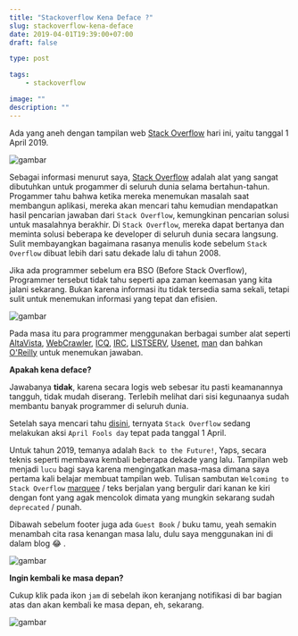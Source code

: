 ```yaml
---
title: "Stackoverflow Kena Deface ?"
slug: stackoverflow-kena-deface
date: 2019-04-01T19:39:00+07:00
draft: false

type: post

tags:
    - stackoverflow

image: ""
description: ""
---
```


Ada yang aneh dengan tampilan web [Stack Overflow](https://meta.stackoverflow.com) hari ini, yaitu tanggal 1 April 2019.

![gambar](/images/stackoverflow-kena-deface/1.png)

Sebagai informasi menurut saya, [Stack Overflow](https://stackoverflow.com/) adalah alat yang sangat dibutuhkan untuk progammer di seluruh dunia selama bertahun-tahun. Progammer tahu bahwa ketika mereka menemukan masalah saat membangun aplikasi, mereka akan mencari tahu kemudian mendapatkan hasil pencarian jawaban dari `Stack Overflow`, kemungkinan pencarian solusi untuk masalahnya berakhir. Di `Stack Overflow`, mereka dapat bertanya dan meminta solusi beberapa ke developer di seluruh dunia secara langsung. Sulit membayangkan bagaimana rasanya menulis kode sebelum `Stack Overflow` dibuat lebih dari satu dekade lalu di tahun 2008.

Jika ada programmer sebelum era BSO (Before Stack Overflow), Programmer tersebut tidak tahu seperti apa zaman keemasan yang kita jalani sekarang. Bukan karena informasi itu tidak tersedia sama sekali, tetapi sulit untuk menemukan informasi yang tepat dan efisien.

![gambar](/images/stackoverflow-kena-deface/2.png)

Pada masa itu para programmer menggunakan berbagai sumber alat seperti [AltaVista](https://en.wikipedia.org/wiki/AltaVista), [WebCrawler](https://en.wikipedia.org/wiki/WebCrawler), [ICQ](https://en.wikipedia.org/wiki/ICQ), [IRC](https://en.wikipedia.org/wiki/Internet_Relay_Chat), [LISTSERV](https://en.wikipedia.org/wiki/LISTSERV), [Usenet](https://en.wikipedia.org/wiki/Usenet), [man](https://en.wikipedia.org/wiki/Man_page) dan bahkan [O'Reilly](https://en.wikipedia.org/wiki/Tim_O%27Reilly) untuk menemukan jawaban.

**Apakah kena deface?**

Jawabanya **tidak**, karena secara logis web sebesar itu pasti keamanannya tangguh, tidak mudah diserang. Terlebih melihat dari sisi kegunaanya sudah membantu banyak programmer di seluruh dunia. 

Setelah saya mencari tahu [disini](https://meta.stackoverflow.com/questions/382111/announcing-the-stack-overflow-time-machine), ternyata `Stack Overflow` sedang melakukan aksi `April Fools day` tepat pada tanggal 1 April.

Untuk tahun 2019, temanya adalah `Back to the Future!`, Yaps, secara teknis seperti membawa kembali beberapa dekade yang lalu. Tampilan web menjadi `lucu` bagi saya karena mengingatkan masa-masa dimana saya pertama kali belajar membuat tampilan web. Tulisan sambutan `Welcoming to Stack Overflow` [marquee](https://developer.mozilla.org/en-US/docs/Web/HTML/Element/marquee) / teks berjalan yang bergulir dari kanan ke kiri dengan font yang agak mencolok dimata yang mungkin sekarang sudah `deprecated` / punah.

Dibawah sebelum footer juga ada `Guest Book` / buku tamu, yeah semakin menambah cita rasa kenangan masa lalu, dulu saya menggunakan ini di dalam blog :joy: .

![gambar](/images/stackoverflow-kena-deface/3.png)

**Ingin kembali ke masa depan?**

Cukup klik pada ikon `jam` di sebelah ikon keranjang notifikasi di bar bagian atas dan akan kembali ke masa depan, eh, sekarang. 

![gambar](/images/stackoverflow-kena-deface/4.png)